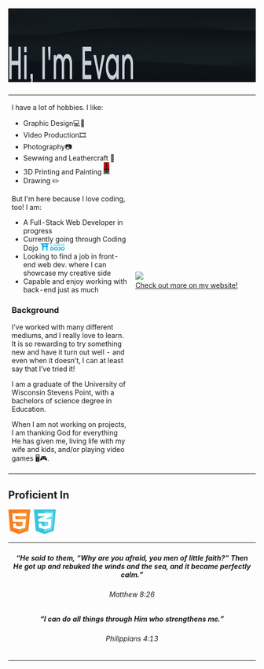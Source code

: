 <!--

-->

#  <img src="./Assets/banner8.png" alt="" height=150px/>


<table>
    <td style="width:50%">
        <body>
            <p> I have a lot of hobbies. I like:</p>
                <ul>
                    <li>Graphic Design💻🎨</li>
                    <li>Video Production🎞️</li>
                    <li>Photography📷</li>
                    <li>Sewwing and Leathercraft 🧵</li>
                    <li>3D Printing and Painting  <img src="./Assets/3d2.png" alt="3D Printing" height=25px/></li>
                    <li>Drawing ✏️</li>
                </ul>
            <p>But I'm here because I love coding, too! I am:</p>
            <ul>
                <li>A Full-Stack Web Developer in progress</li>
                <li>Currently going through Coding Dojo  <a href="https://www.codingdojo.com/online-coding-bootcamp-full-time" target="_blank"><img src="./Assets/cd3.png" alt="Coding Dojo" height=15px/></a></li>
                <li>Looking to find a job in front-end web dev. where I can showcase my creative side</li>
                <li>Capable and enjoy working with back-end just as much</li>
            </ul>           
            <h3>Background</h3>
            <p>I’ve worked with many different mediums, and I really love to learn. It is so rewarding to try something new and have it turn out well -  and even when it doesn’t, I can at least say that I’ve tried it!</p>

<p>I am a graduate of the University of Wisconsin Stevens Point, with a bachelors of science degree in Education.</p>

<p>When I am not working on projects, I am thanking God for everything He has given me, living life with my wife and kids, and/or playing video games 🖥️🎮.</p>
<td style="width:50%">
            <img src=./Assets/gallery.gif style="width:500px">
        <div>
            <a href="https://www.evanwiorek.com">Check out more on my website!</a>
            <p> <a href="https://www.figma.com/community/plugin/733025261168520714/Figmotion"></a><p>
        </div>
    </td>
</body>
</table>

<h2>Proficient In</h2>

<img src=./Assets/languages/html.png alt="HTML" height=50px/>&nbsp;&nbsp;<img src="./Assets/languages/css.png" alt="CSS" height=50px/>
<!-- need to add javascript, python, GIT, terminal,
APIS
AJAX
CSS
Bootstrap
jQuery-->

<table>
    <td style="width:50%">
  <h5 align="center"><i>“He said to them, “Why are you afraid, you men of little faith?” Then He got up and rebuked the winds and the sea, and it became perfectly calm.” </i> </h5>
        <h6 align="center">Matthew 8:26</h6>
        <p></p>
        <h5 align="center"><i>“I can do all things through Him who strengthens me.”</i></h5>

  <h6 align="center">Philippians 4:13</h6>
    </td>
    </table>



